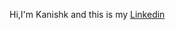 Hi,I'm Kanishk and this is my [Linkedin](https://www.linkedin.com/in/kanishka-raj-kaushik-35bb71252?lipi=urn%3Ali%3Apage%3Ad_flagship3_profile_view_base_contact_details%3BO%2BFOl3OGStuYE%2F5P96BAeQ%3D%3D)
